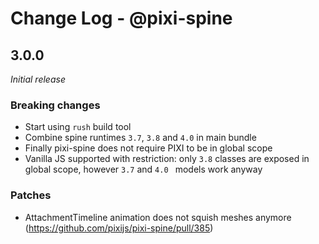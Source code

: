 # Change Log - @pixi-spine

## 3.0.0

_Initial release_

### Breaking changes

- Start using `rush` build tool
- Combine spine runtimes `3.7`, `3.8` and `4.0` in main bundle
- Finally pixi-spine does not require PIXI to be in global scope
- Vanilla JS supported with restriction: only `3.8` classes are exposed in global scope, however `3.7` and `4.0 ` models work anyway
  
### Patches
- AttachmentTimeline animation does not squish meshes anymore (https://github.com/pixijs/pixi-spine/pull/385)
